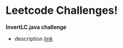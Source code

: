 # Leetcode Challenges!

__InvertLC.java challenge__ 
* description [link](https://leetcode.com/problems/reverse-integer/description/) 
